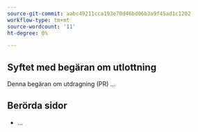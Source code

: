 ```yaml
---
source-git-commit: aabc49211cca193e70d46bd06b3a9f45ad1c1202
workflow-type: tm+mt
source-wordcount: '11'
ht-degree: 0%

---
```

## Syftet med begäran om utlottning

Denna begäran om utdragning (PR) ...

## Berörda sidor

<!-- It is a best practice to list the affected pages on experienceleague.adobe.com (URLs). Not necessary for large numbers of files. Including both production and staging/review URLs is most helpful. -->

- ...


<!--
If you are fixing a GitHub issue, using the GitHub keyword format (https://help.github.com/en/articles/closing-issues-using-keywords#closing-an-issue-in-a-different-repository) closes the issue when this pull request is merged. Example: `Fixes #1234`.

`main` is the default branch. Merged pull requests to `main` go live on the site automatically. Any requested changes to content on the `main` branch must be related to the released product. Any content related to future releases should be merged to the corresponding `develop` branch.

-->
